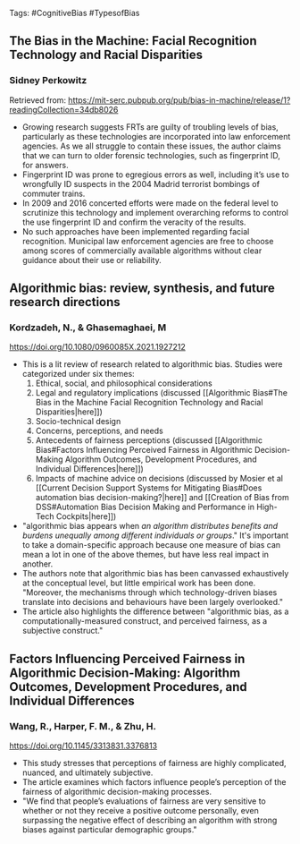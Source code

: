 Tags: #CognitiveBias #TypesofBias

## The Bias in the Machine: Facial Recognition Technology and Racial Disparities 
### Sidney Perkowitz
Retrieved from: https://mit-serc.pubpub.org/pub/bias-in-machine/release/1?readingCollection=34db8026
- Growing research suggests FRTs are guilty of troubling levels of bias, particularly as these technologies are incorporated into law enforcement agencies. As we all struggle to contain these issues, the author claims that we can turn to older forensic technologies, such as fingerprint ID, for answers. 
- Fingerprint ID was prone to egregious errors as well, including it’s use to wrongfully ID suspects in the 2004 Madrid terrorist bombings of commuter trains.
- In 2009 and 2016 concerted efforts were made on the federal level to scrutinize this technology and implement overarching reforms to control the use fingerprint ID and confirm the veracity of the results.
- No such approaches have been implemented regarding facial recognition. Municipal law enforcement agencies are free to choose among scores of commercially available algorithms without clear guidance about their use or reliability.

## Algorithmic bias: review, synthesis, and future research directions
### Kordzadeh, N., & Ghasemaghaei, M
https://doi.org/10.1080/0960085X.2021.1927212
 - This is a lit review of research related to algorithmic bias. Studies were categorized under six themes:
 	1. Ethical, social, and philosophical considerations
 	2. Legal and regulatory implications (discussed [[Algorithmic Bias#The Bias in the Machine Facial Recognition Technology and Racial Disparities|here]])
 	3. Socio-technical design
 	4. Concerns, perceptions, and needs
 	5. Antecedents of fairness perceptions (discussed [[Algorithmic Bias#Factors Influencing Perceived Fairness in Algorithmic Decision-Making Algorithm Outcomes, Development Procedures, and Individual Differences|here]])
 	6. Impacts of machine advice on decisions (discussed by Mosier et al [[Current Decision Support Systems for Mitigating Bias#Does automation bias decision-making?|here]] and [[Creation of Bias from DSS#Automation Bias Decision Making and Performance in High-Tech Cockpits|here]])
 - "algorithmic bias appears when _an algorithm distributes benefits and burdens unequally among different individuals or groups_." It's important to take a domain-specific approach because one measure of bias can mean a lot in one of the above themes, but have less real impact in another. 
 - The authors note that algorithmic bias has been canvassed exhaustively at the conceptual level, but little empirical work has been done. "Moreover, the mechanisms through which technology-driven biases translate into decisions and behaviours have been largely overlooked."
  - The article also highlights the difference between "algorithmic bias, as a computationally-measured construct, and perceived fairness, as a subjective construct."
   
## Factors Influencing Perceived Fairness in Algorithmic Decision-Making: Algorithm Outcomes, Development Procedures, and Individual Differences
### Wang, R., Harper, F. M., & Zhu, H.
https://doi.org/10.1145/3313831.3376813
- This study stresses that perceptions of fairness are highly complicated, nuanced, and ultimately subjective.
- The article examines which factors influence people’s perception of the fairness of algorithmic decision-making processes.
- "We find that people’s evaluations of fairness are very sensitive to whether or not they receive a positive outcome personally, even surpassing the negative effect of describing an algorithm with strong biases against particular demographic groups."
